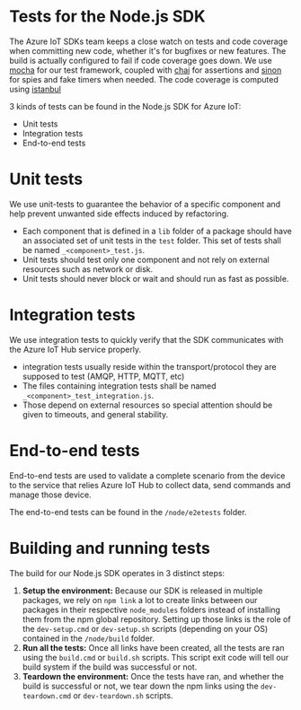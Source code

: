 # Tests for the Node.js SDK

The Azure IoT SDKs team keeps a close watch on tests and code coverage when committing new code, whether it's for bugfixes or new features. The build is actually configured to fail if code coverage goes down.
We use [mocha](http://mochajs.org/) for our test framework, coupled with [chai](http://chaijs.com/) for assertions and [sinon](http://sinonjs.org/) for spies and fake timers when needed.
The code coverage is computed using [istanbul](https://gotwarlost.github.io/istanbul/) 

3 kinds of tests can be found in the Node.js SDK for Azure IoT:
- Unit tests
- Integration tests
- End-to-end tests

# Unit tests
We use unit-tests to guarantee the behavior of a specific component and help prevent unwanted side effects induced by refactoring.

- Each component that is defined in a `lib` folder of a package should have an associated set of unit tests in the `test` folder. This set of tests shall be named `_<component>_test.js`. 
- Unit tests should test only one component and not rely on external resources such as network or disk. 
- Unit tests should never block or wait and should run as fast as possible.

# Integration tests
We use integration tests to quickly verify that the SDK communicates with the Azure IoT Hub service properly.

- integration tests usually reside within the transport/protocol they are supposed to test (AMQP, HTTP, MQTT, etc)
- The files containing integration tests shall be named `_<component>_test_integration.js`.
- Those depend on external resources so special attention should be given to timeouts, and general stability.

# End-to-end tests
End-to-end tests are used to validate a complete scenario from the device to the service that relies Azure IoT Hub to collect data, send commands and manage those device.

The end-to-end tests can be found in the `/node/e2etests` folder. 

# Building and running tests
The build for our Node.js SDK operates in 3 distinct steps:
1. **Setup the environment:** Because our SDK is released in multiple packages, we rely on `npm link` a lot to create links between our packages in their respective `node_modules` folders instead of installing them from the npm global repository.
Setting up those links is the role of the `dev-setup.cmd` or `dev-setup.sh` scripts (depending on your OS) contained in the `/node/build` folder. 
2. **Run all the tests:** Once all links have been created, all the tests are ran using the `build.cmd` or `build.sh` scripts. This script exit code will tell our build system if the build was successful or not.
3. **Teardown the environment:** Once the tests have ran, and whether the build is successful or not, we tear down the npm links using the `dev-teardown.cmd` or `dev-teardown.sh` scripts.

